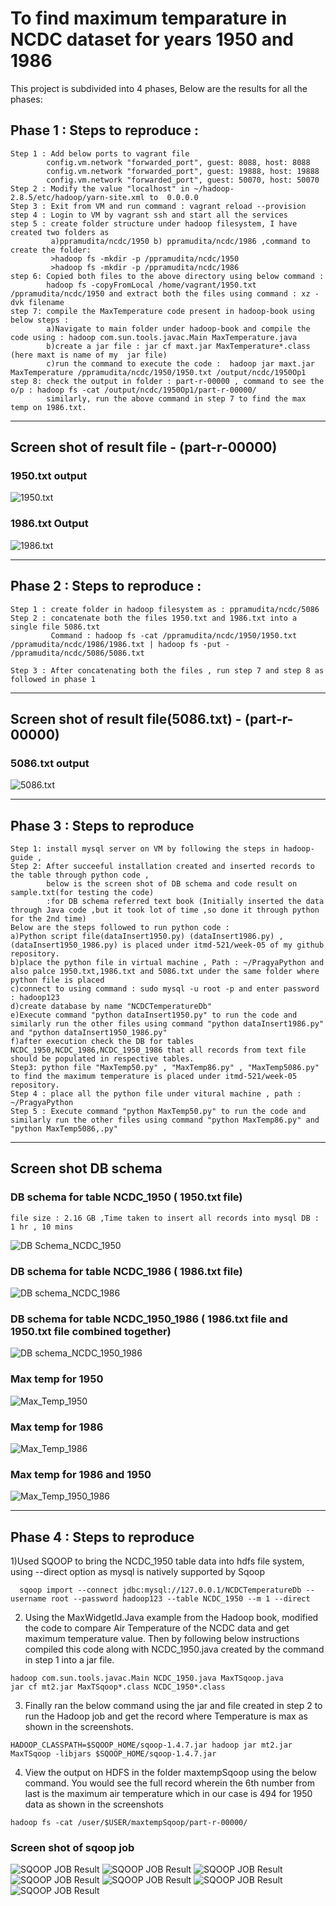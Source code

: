  # To find maximum temparature in NCDC dataset for years 1950 and 1986

This project is subdivided into 4 phases, Below are the results for all the phases:

## Phase 1 : Steps to reproduce :

```
Step 1 : Add below ports to vagrant file
        config.vm.network "forwarded_port", guest: 8088, host: 8088 
        config.vm.network "forwarded_port", guest: 19888, host: 19888 
        config.vm.network "forwarded_port", guest: 50070, host: 50070
Step 2 : Modify the value "localhost" in ~/hadoop-2.8.5/etc/hadoop/yarn-site.xml to  0.0.0.0    
Step 3 : Exit from VM and run command : vagrant reload --provision
step 4 : Login to VM by vagrant ssh and start all the services
step 5 : create folder structure under hadoop filesystem, I have created two folders as 
         a)ppramudita/ncdc/1950 b) ppramudita/ncdc/1986 ,command to create the folder:
         >hadoop fs -mkdir -p /ppramudita/ncdc/1950 
         >hadoop fs -mkdir -p /ppramudita/ncdc/1986
step 6: Copied both files to the above directory using below command :
        hadoop fs -copyFromLocal /home/vagrant/1950.txt /ppramudita/ncdc/1950 and extract both the files using command : xz -dvk filename
step 7: compile the MaxTemperature code present in hadoop-book using below steps :
        a)Navigate to main folder under hadoop-book and compile the code using : hadoop com.sun.tools.javac.Main MaxTemperature.java
        b)create a jar file : jar cf maxt.jar MaxTemperature*.class  (here maxt is name of my  jar file)
        c)run the command to execute the code :  hadoop jar maxt.jar MaxTemperature /ppramudita/ncdc/1950/1950.txt /output/ncdc/1950Op1
step 8: check the output in folder : part-r-00000 , command to see the o/p : hadoop fs -cat /output/ncdc/1950Op1/part-r-00000/
        similarly, run the above command in step 7 to find the max temp on 1986.txt.
```       
---
## Screen shot of result file - (part-r-00000)

### 1950.txt output
![1950.txt](/images/1950.PNG "1950")

### 1986.txt Output
![1986.txt](/images/1986.PNG "1986")

---

## Phase 2 : Steps to reproduce :

```
Step 1 : create folder in hadoop filesystem as : ppramudita/ncdc/5086
Step 2 : concatenate both the files 1950.txt and 1986.txt into a single file 5086.txt
         Command : hadoop fs -cat /ppramudita/ncdc/1950/1950.txt /ppramudita/ncdc/1986/1986.txt | hadoop fs -put - /ppramudita/ncdc/5086/5086.txt
         
Step 3 : After concatenating both the files , run step 7 and step 8 as followed in phase 1

```
---
## Screen shot of result file(5086.txt) - (part-r-00000)

### 5086.txt output
![5086.txt](/images/5086.PNG "5086")

---
## Phase 3 : Steps to reproduce

```
Step 1: install mysql server on VM by following the steps in hadoop-guide ,
Step 2: After succeeful installation created and inserted records to the table through python code , 
        below is the screen shot of DB schema and code result on sample.txt(for testing the code) 
        :for DB schema referred text book (Initially inserted the data through Java code ,but it took lot of time ,so done it through python for the 2nd time)
Below are the steps followed to run python code :
a)Python script file(dataInsert1950.py) (dataInsert1986.py) ,(dataInsert1950_1986.py) is placed under itmd-521/week-05 of my github repository.
b)place the python file in virtual machine , Path : ~/PragyaPython and also palce 1950.txt,1986.txt and 5086.txt under the same folder where python file is placed
c)connect to using command : sudo mysql -u root -p and enter password : hadoop123
d)create database by name "NCDCTemperatureDb"
e)Execute command "python dataInsert1950.py" to run the code and similarly run the other files using command "python dataInsert1986.py" and "python dataInsert1950_1986.py"
f)after execution check the DB for tables NCDC_1950,NCDC_1986,NCDC_1950_1986 that all records from text file should be populated in respective tables.
Step3: python file "MaxTemp50.py" , "MaxTemp86.py" , "MaxTemp5086.py" to find the maximum temperature is placed under itmd-521/week-05 repository.
Step 4 : place all the python file under vitural machine , path : ~/PragyaPython
Step 5 : Execute command "python MaxTemp50.py" to run the code and similarly run the other files using command "python MaxTemp86.py" and "python MaxTemp5086,.py"

```
---
## Screen shot DB schema

### DB schema for table NCDC_1950 ( 1950.txt file) 
    file size : 2.16 GB ,Time taken to insert all records into mysql DB : 1 hr , 10 mins
![DB Schema_NCDC_1950](/images/1950_schema.PNG "1950_Schema") 

### DB schema for table NCDC_1986 ( 1986.txt file) 
![DB schema_NCDC_1986](/images/1986_schema.PNG "1986_Schema") 

### DB schema for table NCDC_1950_1986 ( 1986.txt file and 1950.txt file combined together) 
![DB schema_NCDC_1950_1986](/images/5086_schema.PNG "5086_Schema.PNG") 


### Max temp for 1950
![Max_Temp_1950](/images/MaxTemp1950.PNG "MaxTemp1950") 

### Max temp for 1986
![Max_Temp_1986](/images/MaxTemp1986.PNG "MaxTemp1986.PNG")

### Max temp for 1986 and 1950
![Max_Temp_1950_1986](/images/MaxTemp5086.PNG "MaxTemp5086")


---

## Phase 4 : Steps to reproduce


1)Used SQOOP to bring the NCDC_1950 table data into hdfs file system, using --direct option as mysql is natively supported by Sqoop
```
  sqoop import --connect jdbc:mysql://127.0.0.1/NCDCTemperatureDb --username root --password hadoop123 --table NCDC_1950 --m 1 --direct
```
2) Using the MaxWidgetId.Java example from the Hadoop book, modified the code to compare Air Temperature of the NCDC data and get maximum temperature value. Then by following below instructions compiled this code along  with NCDC_1950.java created by the command in step 1 into a jar file.
```
hadoop com.sun.tools.javac.Main NCDC_1950.java MaxTSqoop.java
jar cf mt2.jar MaxTSqoop*.class NCDC_1950*.class
```

3) Finally ran the below command using the jar and file created in step 2 to run the Hadoop job and get the record where Temperature is max as shown in the screenshots.
```
HADOOP_CLASSPATH=$SQOOP_HOME/sqoop-1.4.7.jar hadoop jar mt2.jar MaxTSqoop -libjars $SQOOP_HOME/sqoop-1.4.7.jar
```
4) View the output on HDFS in the folder maxtempSqoop using the below command. You would see the full record wherein the 6th number from last is the maximum air temperature which in our case is 494 for 1950 data as shown in the screenshots
```
hadoop fs -cat /user/$USER/maxtempSqoop/part-r-00000/
```
### Screen shot of sqoop job 
![SQOOP JOB Result](/images/Sqoop1.PNG "Sqoop1")
![SQOOP JOB Result](/images/Sqoop2.PNG "Sqoop2")
![SQOOP JOB Result](/images/Sqoop3.PNG "Sqoop3")
![SQOOP JOB Result](/images/Sqoop4.PNG "Sqoop4")
![SQOOP JOB Result](/images/Sqoop5.PNG "Sqoop5")
![SQOOP JOB Result](/images/Sqoop6.PNG "Sqoop6")
![SQOOP JOB Result](/images/Sqoop7.PNG "Sqoop7")






  
